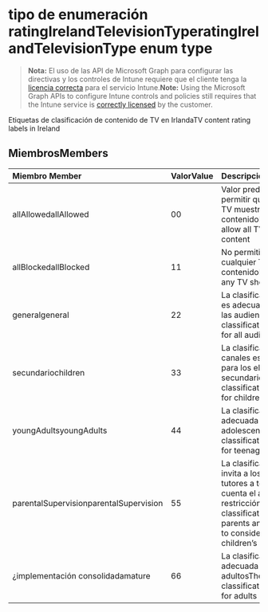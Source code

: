 # <a name="ratingirelandtelevisiontype-enum-type"></a><span data-ttu-id="e4b16-101">tipo de enumeración ratingIrelandTelevisionType</span><span class="sxs-lookup"><span data-stu-id="e4b16-101">ratingIrelandTelevisionType enum type</span></span>

> <span data-ttu-id="e4b16-102">**Nota:** El uso de las API de Microsoft Graph para configurar las directivas y los controles de Intune requiere que el cliente tenga la [licencia correcta](https://go.microsoft.com/fwlink/?linkid=839381) para el servicio Intune.</span><span class="sxs-lookup"><span data-stu-id="e4b16-102">**Note:** Using the Microsoft Graph APIs to configure Intune controls and policies still requires that the Intune service is [correctly licensed](https://go.microsoft.com/fwlink/?linkid=839381) by the customer.</span></span>

<span data-ttu-id="e4b16-103">Etiquetas de clasificación de contenido de TV en Irlanda</span><span class="sxs-lookup"><span data-stu-id="e4b16-103">TV content rating labels in Ireland</span></span>
## <a name="members"></a><span data-ttu-id="e4b16-104">Miembros</span><span class="sxs-lookup"><span data-stu-id="e4b16-104">Members</span></span>
|<span data-ttu-id="e4b16-105">Miembro	</span><span class="sxs-lookup"><span data-stu-id="e4b16-105">Member</span></span>|<span data-ttu-id="e4b16-106">Valor</span><span class="sxs-lookup"><span data-stu-id="e4b16-106">Value</span></span>|<span data-ttu-id="e4b16-107">Descripción</span><span class="sxs-lookup"><span data-stu-id="e4b16-107">Description</span></span>|
|:---|:---|:---|
|<span data-ttu-id="e4b16-108">allAllowed</span><span class="sxs-lookup"><span data-stu-id="e4b16-108">allAllowed</span></span>|<span data-ttu-id="e4b16-109">0</span><span class="sxs-lookup"><span data-stu-id="e4b16-109">0</span></span>|<span data-ttu-id="e4b16-110">Valor predeterminado, permitir que todos los TV muestra contenido</span><span class="sxs-lookup"><span data-stu-id="e4b16-110">Default value, allow all TV shows content</span></span>|
|<span data-ttu-id="e4b16-111">allBlocked</span><span class="sxs-lookup"><span data-stu-id="e4b16-111">allBlocked</span></span>|<span data-ttu-id="e4b16-112">1</span><span class="sxs-lookup"><span data-stu-id="e4b16-112">1</span></span>|<span data-ttu-id="e4b16-113">No permitir que cualquier TV muestra contenido</span><span class="sxs-lookup"><span data-stu-id="e4b16-113">Do not allow any TV shows content</span></span>|
|<span data-ttu-id="e4b16-114">general</span><span class="sxs-lookup"><span data-stu-id="e4b16-114">general</span></span>|<span data-ttu-id="e4b16-115">2</span><span class="sxs-lookup"><span data-stu-id="e4b16-115">2</span></span>|<span data-ttu-id="e4b16-116">La clasificación de GA es adecuada para todas las audiencias</span><span class="sxs-lookup"><span data-stu-id="e4b16-116">The GA classification is suitable for all audiences</span></span>|
|<span data-ttu-id="e4b16-117">secundario</span><span class="sxs-lookup"><span data-stu-id="e4b16-117">children</span></span>|<span data-ttu-id="e4b16-118">3</span><span class="sxs-lookup"><span data-stu-id="e4b16-118">3</span></span>|<span data-ttu-id="e4b16-119">La clasificación de canales es adecuada para los elementos secundarios</span><span class="sxs-lookup"><span data-stu-id="e4b16-119">The CH classification is suitable for children</span></span>|
|<span data-ttu-id="e4b16-120">youngAdults</span><span class="sxs-lookup"><span data-stu-id="e4b16-120">youngAdults</span></span>|<span data-ttu-id="e4b16-121">4</span><span class="sxs-lookup"><span data-stu-id="e4b16-121">4</span></span>|<span data-ttu-id="e4b16-122">La clasificación YA es adecuada para adolescentes</span><span class="sxs-lookup"><span data-stu-id="e4b16-122">The YA classification is suitable for teenage audience</span></span>|
|<span data-ttu-id="e4b16-123">parentalSupervision</span><span class="sxs-lookup"><span data-stu-id="e4b16-123">parentalSupervision</span></span>|<span data-ttu-id="e4b16-124">5</span><span class="sxs-lookup"><span data-stu-id="e4b16-124">5</span></span>|<span data-ttu-id="e4b16-125">La clasificación de PS invita a los padres y tutores a tener en cuenta el acceso de restricción hijos</span><span class="sxs-lookup"><span data-stu-id="e4b16-125">The PS classification invites parents and guardians to consider restriction children’s access</span></span>|
|<span data-ttu-id="e4b16-126">¿implementación consolidada</span><span class="sxs-lookup"><span data-stu-id="e4b16-126">mature</span></span>|<span data-ttu-id="e4b16-127">6</span><span class="sxs-lookup"><span data-stu-id="e4b16-127">6</span></span>|<span data-ttu-id="e4b16-128">La clasificación MA es adecuada para adultos</span><span class="sxs-lookup"><span data-stu-id="e4b16-128">The MA classification is suitable for adults</span></span>|



